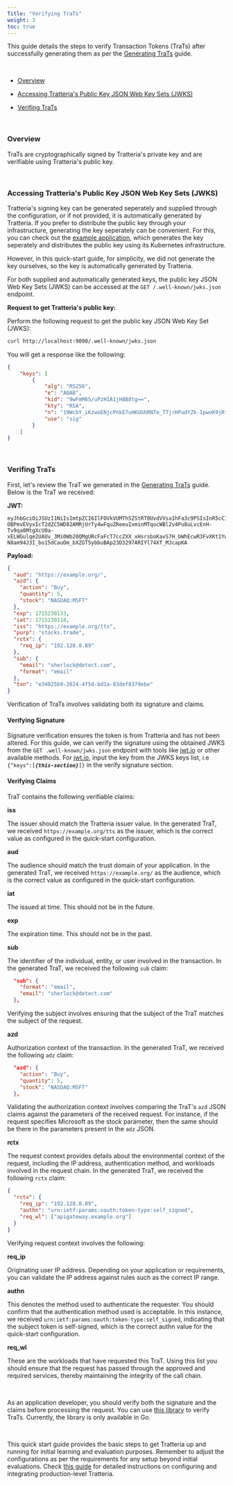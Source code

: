 ```yaml
---
Title: "Verifying TraTs"
weight: 3
toc: true
---
```


This guide details the steps to verify Transaction Tokens (TraTs) after successfully generating them as per the [Generating TraTs](/docs/quickstart/generating-trats) guide.

&nbsp;

- [Overview](#overview)

- [Accessing Tratteria's Public Key JSON Web Key Sets (JWKS)](#accessing-tratterias-public-key-json-web-key-sets-jwks)

- [Verifing TraTs](#verifing-trats)

&nbsp;

### Overview

TraTs are cryptographically signed by Tratteria's private key and are verifiable using Tratteria's public key.

&nbsp;

### Accessing Tratteria's Public Key JSON Web Key Sets (JWKS)

Tratteria's signing key can be generated seperately and supplied through the configuration, or if not provided, it is automatically generated by Tratteria. If you prefer to distribute the public key through your infrastructure, generating the key seperately can be convenient. For this, you can check out the [example application](https://github.com/SGNL-ai/tratteria/tree/main/example-application), which generates the key seperately and distributes the public key using its Kubernetes infrastructure.

However, in this quick-start guide, for simplicity, we did not generate the key ourselves, so the key is automatically generated by Tratteria.

For both supplied and automatically generated keys, the public key JSON Web Key Sets (JWKS) can be accessed at the `GET /.well-known/jwks.json` endpoint.


**Request to get Tratteria's public key:**

Perform the following request to get the public key JSON Web Key Set (JWKS):

```bash
curl http://localhost:9090/.well-known/jwks.json
```

You will get a response like the following:

```json
{
    "keys": [
        {
            "alg": "RS256",
            "e": "AQAB",
            "kid": "9wFmM6S/uPzH1A1jH8B8tg==",
            "kty": "RSA",
            "n": "19WcbY_iKzwoENjcPnkE7uHKUGhRNTe_TTjrHPudYZk-IpwoK9jRtPFdSjNwDOKzUbMHhmEcxyqWZVxk8ONsfz__U3ppaAqmIOypERhFnSmgxqtMf2beqoaQGB8CQb-luxB2vSI-vIKL2929y6MU_fOEOuSg1D00Rou-fYd104Wr5bpRV28rEIpVRaRnUFAUzJJItQh4CJ5tfh4x0uqv1POe9ZGSAhuxuVM-DbPQusbX84Fw-EJvJDGiDKguQ08eHmQHgPk-Mg6FXn7cTaEvpSn4t-81hDei-Ea65geCJyIjHHy5tb9KAvGQlPjRQGSkqb4xwidjxGoEADXR_XVfTQ",
            "use": "sig"
        }
    ]
}
```

&nbsp;

### Verifing TraTs

First, let's review the TraT we generated in the [Generating TraTs](/docs/quickstart/generating-trats) guide. Below is the TraT we received:

**JWT:**

```plaintext
eyJhbGciOiJSUzI1NiIsImtpZCI6IlFOVkVUMTh5ZStRT0UvdVVsa1hFa3c9PSIsInR5cCI6InR4bl90b2tlbiJ9.eyJhdWQiOiJodHRwczovL2V4YW1wbGUub3JnLyIsImF6ZCI6eyJhY3Rpb24iOiJCdXkiLCJxdWFudGl0eSI6NSwic3RvY2siOiJOQVNEQVE6TVNGVCJ9LCJleHAiOjE3MTUyMzAxMzMsImlhdCI6MTcxNTIzMDExOCwiaXNzIjoiaHR0cHM6Ly9leGFtcGxlLm9yZy90dHMiLCJwdXJwIjoic3RvY2tzLnRyYWRlIiwicmN0eCI6eyJyZXFfaXAiOiIxOTIuMTI4LjAuODkifSwic3ViIjp7ImVtYWlsIjoic2hlcmxvY2tAZGV0ZWN0LmNvbSIsImZvcm1hdCI6ImVtYWlsIn0sInR4biI6ImUzNDAyNWI5LTI2MjQtNGY1ZC1iZDFhLTgzZGVmODM3OWViZSJ9.kse_HrxLxgI583Z5uez3jBX5ylgR7oFTSwCIv5zsuYGGiBpDn-OBPmvEVyxIcT2dZC5WD82AMRjUrTy4wFquZReeuIxminMTqocWBl2v4Pu8uLvcEnH-Tv9qa8MtgXcU0a-xELWGulqe2UAUv_3Mi0Wb20QMgURcFaFcT7ccZXX_xHsrsboKavS7H_bWhEcwR3FvXKt1YwY3zDXiUHZaxjqGTqrv0V8wDFSZmnVFapT5RRH2tarYOmuKwv3MbdaXT0ZHBvQ2S2fBzOZ47WaTiTv9sKB-N8am94J3I_bo15dCauOm_bXZGT5ybbuBAp23D3297ARIYl74Xf_MJcapKA
```

**Payload:**

```json
{
  "aud": "https://example.org/",
  "azd": {
    "action": "Buy",
    "quantity": 5,
    "stock": "NASDAQ:MSFT"
  },
  "exp": 1715230133,
  "iat": 1715230118,
  "iss": "https://example.org/tts",
  "purp": "stocks.trade",
  "rctx": {
    "req_ip": "192.128.0.89"
  },
  "sub": {
    "email": "sherlock@detect.com",
    "format": "email"
  },
  "txn": "e34025b9-2624-4f5d-bd1a-83def8379ebe"
}
```

Verification of TraTs involves validating both its signature and claims. 


#### Verifying Signature

Signature verification ensures the token is from Tratteria and has not been altered. For this guide, we can verify the signature using the obtained JWKS from the `GET .well-known/jwks.json` endpoint with tools like [jwt.io](https://jwt.io/) or other available methods. For [jwt.io](https://jwt.io/), input the key from the JWKS keys list, i.e `{"keys":[`***`{this-section}`***`]}` in the verify signature section.


#### Verifying Claims

TraT contains the following verifiable claims:

**iss**

The issuer should match the Tratteria issuer value. In the generated TraT, we received `https://example.org/tts` as the issuer, which is the correct value as configured in the quick-start configuration.

**aud**

The audience should match the trust domain of your application. In the generated TraT, we received `https://example.org/` as the audience, which is the correct value as configured in the quick-start configuration.

**iat**

The issued at time. This should not be in the future.

**exp**

The expiration time. This should not be in the past.

**sub**

The identifier of the individual, entity, or user involved in the transaction. In the generated TraT, we received the following `sub` claim:

```json
  "sub": {
    "format": "email",
    "email": "sherlock@detect.com"
  },
```

Verifying the subject involves ensuring that the subject of the TraT matches the subject of the request.

**azd**

Authorization context of the transaction. In the generated TraT, we received the following `adz` claim:

```json
  "azd": {
    "action": "Buy",
    "quantity": 5,
    "stock": "NASDAQ:MSFT"
  },
```

Validating the authorization context involves comparing the TraT's `azd` JSON claims against the parameters of the received request. For instance, if the request specifies Microsoft as the stock parameter, then the same should be there in the parameters present in the `adz` JSON.

**rctx**

The request context provides details about the environmental context of the request, including the IP address, authentication method, and workloads involved in the request chain. In the generated TraT, we received the following `rctx` claim:

```json
{
  "rctx": {
    "req_ip": "192.128.0.89",
    "authn": "urn:ietf:params:oauth:token-type:self_signed",
    "req_wl": ["apigateway.example.org"]
  }
}
```

Verifying request context involves the following:

**req_ip**

Originating user IP address. Depending on your application or requirements, you can validate the IP address against rules such as the correct IP range.

**authn**

This denotes the method used to authenticate the requester. You should confirm that the authentication method used is acceptable. In this instance, we received `urn:ietf:params:oauth:token-type:self_signed`, indicating that the subject token is self-signed, which is the correct authn value for the quick-start configuration.

**req_wl**

These are the workloads that have requested this TraT. Using this list you should ensure that the request has passed through the approved and required services, thereby maintaining the integrity of the call chain.

&nbsp;

As an application developer, you should verify both the signature and the claims before processing the request. You can use [this library](#) to verify TraTs. Currently, the library is only available in Go.

&nbsp;

This quick start guide provides the basic steps to get Tratteria up and running for initial learning and evaluation purposes. Remember to adjust the configurations as per the requirements for any setup beyond initial evaluations. Check [this guide](#) for detailed instructions on configuring and integrating production-level Tratteria.
